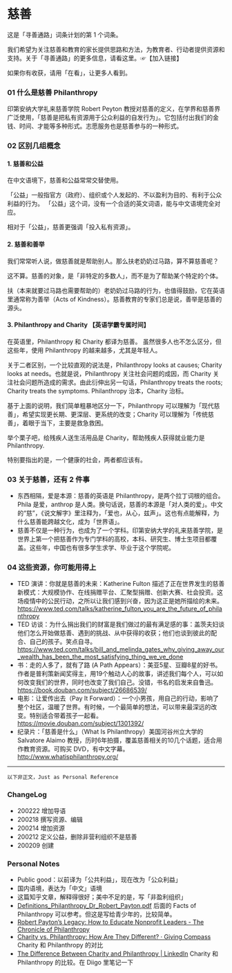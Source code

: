 # 慈善

这是「寻善通路」词条计划的第 1 个词条。

我们希望为关注慈善和教育的家长提供思路和方法，为教育者、行动者提供资源和支持。关于「寻善通路」的更多信息，请看这里。☞【加入链接】

如果你有收获，请用「在看」，让更多人看到。


### 01 什么是慈善 Philanthropy
印第安纳大学礼来慈善学院 Robert Peyton 教授对慈善的定义，在学界和慈善界广泛使用，「慈善是把私有资源用于公众利益的自发行为」。它包括付出我们的金钱、时间、才能等多种形式。志愿服务也是慈善参与的一种形式。


### 02 区别几组概念
#### 1. 慈善和公益

在中文语境下，慈善和公益常常交替使用。

「公益」一般指官方（政府）、组织或个人发起的、不以盈利为目的、有利于公众利益的行为。
「公益」这个词，没有一个合适的英文词语，能与中文语境完全对应。

相对于「公益」，慈善更强调「投入私有资源」。

#### 2. 慈善和善举 

我们常常听人说，做慈善就是帮助别人。那么扶老奶奶过马路，算不算慈善呢？

这不算。慈善的对象，是「非特定的多数人」，而不是为了帮助某个特定的个体。

扶（本来就要过马路也需要帮助的）老奶奶过马路的行为，也值得鼓励，它在英语里通常称为善举（Acts of Kindness）。慈善教育的专家们总是说，善举是慈善的源头。


#### 3. Philanthropy and Charity 【英语学霸专属时间】

在英语里，Philanthropy 和 Charity 都译为慈善。 虽然很多人也不怎么区分，但这些年，使用 Philanthropy 的越来越多，尤其是年轻人。

关于二者区别，一个比较直观的说法是，Philanthropy looks at causes; Charity looks at needs。也就是说，Philanthropy 关注社会问题的成因，而 Charity
关注社会问题所造成的需求。由此衍伸出另一句话，Philanthropy treats the roots; Charity treats the symptoms. Philanthropy 治本，Charity 治标。

基于上面的说明，我们简单粗暴地区分一下，Philanthropy 可以理解为「现代慈善」，希望实现更长期、更深层、更系统的改变；Charity 可以理解为「传统慈善」，着眼于当下，主要是救急救困。

举个栗子吧，给残疾人送生活用品是 Charity，帮助残疾人获得就业能力是 Philanthropy. 

特别要指出的是，一个健康的社会，两者都应该有。



### 03 关于慈善，还有 2 件事
- 东西相隔，爱是本源：慈善的英语是 Philanthropy，是两个拉丁词根的组合。Phila 是爱，anthrop 是人类。换句话说，慈善的本源是「对人类的爱」。中文的“慈”，《说文解字》里注释为，「爱也，从心，兹声」。这也有点能解释，为什么慈善能跨越文化，成为「世界语」。
- 慈善不仅是一种行为，也成为了一个学科。印第安纳大学的礼来慈善学院，是世界上第一个把慈善作为专门学科的高校，本科、研究生、博士生项目都覆盖。这些年，中国也有很多学生求学、毕业于这个学院呢。

### 04 这些资源，你可能用得上
- TED 演讲：你就是慈善的未来：Katherine Fulton 描述了正在世界发生的慈善新模式：大规模协作、在线捐赠平台、汇聚型捐赠、创新大赛、社会投资。这场疫情中的公民行动，之所以让我们感到兴奋，因为这正是她所描绘的未来。https://www.ted.com/talks/katherine_fulton_you_are_the_future_of_philanthropy 
- TED 访谈：为什么捐出我们的财富是我们做过的最有满足感的事：盖茨夫妇谈他们怎么开始做慈善、遇到的挑战、从中获得的收获；他们也谈到彼此的配合、自己的孩子。笑点自寻。https://www.ted.com/talks/bill_and_melinda_gates_why_giving_away_our_wealth_has_been_the_most_satisfying_thing_we_ve_done
- 书：走的人多了，就有了路 (A Path Appears）：美亚5星、豆瓣8星的好书。作者是普利策新闻奖得主，用19个触动人心的故事，讲述我们每个人，可以如何改变我们的世界，同时也改变了我们自己。没错，书名的启发来自鲁迅。https://book.douban.com/subject/26686539/ 
- 电影：让爱传出去（Pay It Forward）：一个小男孩，用自己的行动，影响了整个社区，温暖了世界。有时候，一个最简单的想法，可以带来最深远的改变。特别适合带着孩子一起看。https://movie.douban.com/subject/1301392/
- 纪录片：「慈善是什么」（What Is Philanthropy）美国河谷州立大学的 Salvatore Alaimo 教授，历时6年拍摄，覆盖慈善相关的10几个话题，适合用作教育资源。可购买 DVD，有中文字幕。http://www.whatisphilanthropy.org/





-----
``以下非正文，Just as Personal Reference``

### ChangeLog
- 200222 增加导语
- 200218 撰写资源、编辑
- 200214 增加资源
- 200212 定义公益，删除非营利组织不是慈善
- 200209 创建


### Personal Notes

- Public good：以前译为「公共利益」，现在改为「公众利益」
- 国内语境，表达为「中文」语境
- 这篇知乎文章，解释得很好；美中不足的是，写「非盈利组织」
- [Definitions_Philanthropy_Dr_Robert_Payton.pdf](https://www.learningtogive.org/sites/default/files/handouts/Definitions_Philanthropy_Dr_Robert_Payton.pdf) 后面的 Facts of Philanthropy 可以参考。但这是写给青少年的，比较简单。 
- [Robert Payton’s Legacy: How to Educate Nonprofit Leaders - The Chronicle of Philanthropy](https://www.philanthropy.com/article/Robert-Payton-s-Legacy-How/158357)
- [Charity vs. Philanthropy: How Are They Different? · Giving Compass](https://givingcompass.org/article/charity-versus-philanthropy/) Charity 和 Philanthropy 的对比
- [The Difference Between Charity and Philanthropy | LinkedIn](https://www.linkedin.com/pulse/20140411163627-9623993-the-difference-between-charity-and-philanthropy/) Charity 和 Philanthropy 的比较。在 Diigo 里笔记一下


[^1]: 类似国内说的公益组织，但也有不同
[^2]: 美国基金会【CoF】前主席这样来解释：Charity tends to be a short-term, emotional, immediate response, focused primarily on rescue and relief, whereas philanthropy is much more long-term, more strategic, focused on rebuilding. 

